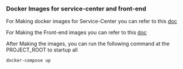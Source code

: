 ### Docker Images for service-center and front-end

For Making docker images for Service-Center you can refer to this [doc](/scripts/docker/build-image)

For Making the Front-end images you can refer to this [doc](/scripts/docker/build-frontend-image)

After Making the images, you can run the following command at the PROJECT_ROOT to startup all

    docker-compose up